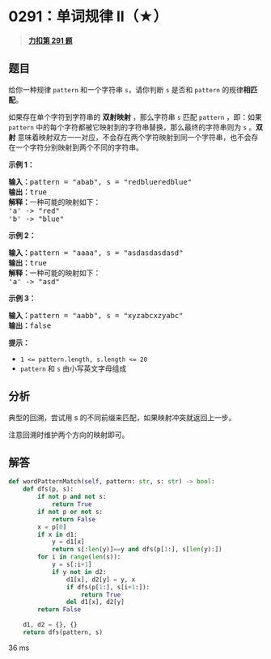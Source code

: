 # 0291：单词规律 II（★）


> <u>**[力扣第 291 题](https://leetcode.cn/problems/word-pattern-ii/)**</u>

## 题目

<p>给你一种规律 <code>pattern</code> 和一个字符串 <code>s</code>，请你判断 <code>s</code> 是否和<em> </em><code>pattern</code> 的规律<strong>相匹配</strong>。</p>

<p>如果存在单个字符到字符串的 <strong>双射映射</strong> ，那么字符串<meta charset="UTF-8" /> <code>s</code> 匹配<meta charset="UTF-8" /> <code>pattern</code> ，即：如果<meta charset="UTF-8" /><code>pattern</code> 中的每个字符都被它映射到的字符串替换，那么最终的字符串则为 <code>s</code> 。<strong>双射</strong> 意味着映射双方一一对应，不会存在两个字符映射到同一个字符串，也不会存在一个字符分别映射到两个不同的字符串。</p>



<p><strong>示例 1：</strong></p>

<pre>
<strong>输入：</strong>pattern = "abab", s = "redblueredblue"
<strong>输出：</strong>true
<strong>解释：</strong>一种可能的映射如下：
'a' -&gt; "red"
'b' -&gt; "blue"</pre>

<p><strong>示例 2：</strong></p>

<pre>
<strong>输入：</strong>pattern = "aaaa", s = "asdasdasdasd"
<strong>输出：</strong>true
<strong>解释：</strong>一种可能的映射如下：
'a' -&gt; "asd"
</pre>

<p><strong>示例 3：</strong></p>

<pre>
<strong>输入：</strong>pattern = "aabb", s = "xyzabcxzyabc"
<strong>输出：</strong>false
</pre>



<p><strong>提示：</strong></p>

<ul>
<li><code>1 &lt;= pattern.length, s.length &lt;= 20</code></li>
<li><code>pattern</code> 和 <code>s</code> 由小写英文字母组成</li>
</ul>


## 分析

典型的回溯，尝试用 s 的不同前缀来匹配，如果映射冲突就返回上一步。

注意回溯时维护两个方向的映射即可。

## 解答

```python
def wordPatternMatch(self, pattern: str, s: str) -> bool:
    def dfs(p, s):
        if not p and not s:
            return True
        if not p or not s:
            return False
        x = p[0]
        if x in d1:
            y = d1[x]
            return s[:len(y)]==y and dfs(p[1:], s[len(y):])
        for i in range(len(s)):
            y = s[:i+1]
            if y not in d2:
                d1[x], d2[y] = y, x
                if dfs(p[1:], s[i+1:]):
                    return True
                del d1[x], d2[y]
        return False
    
    d1, d2 = {}, {}
    return dfs(pattern, s)
```
36 ms
